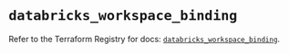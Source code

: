 # `databricks_workspace_binding`

Refer to the Terraform Registry for docs: [`databricks_workspace_binding`](https://registry.terraform.io/providers/databricks/databricks/1.63.0/docs/resources/workspace_binding).

